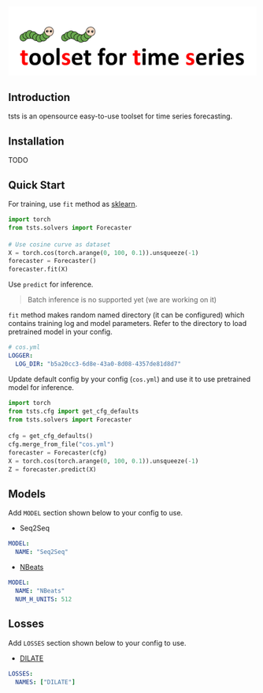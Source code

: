 ![tsts-logo](img/tsts-logo.png)

## Introduction

tsts is an opensource easy-to-use toolset for time series forecasting.

## Installation

TODO

## Quick Start

For training, use `fit` method as [sklearn](https://scikit-learn.org/stable/).

```python
import torch
from tsts.solvers import Forecaster

# Use cosine curve as dataset
X = torch.cos(torch.arange(0, 100, 0.1)).unsqueeze(-1)
forecaster = Forecaster()
forecaster.fit(X)
```

Use `predict` for inference.

> Batch inference is no supported yet (we are working on it)

`fit` method makes random named directory (it can be configured) which contains training log and model parameters. Refer to the directory to load pretrained model in your config.

```yaml
# cos.yml
LOGGER:
  LOG_DIR: "b5a20cc3-6d8e-43a0-8d08-4357de81d8d7"
```

Update default config by your config (`cos.yml`) and use it to use pretrained model for inference.

```python
import torch
from tsts.cfg import get_cfg_defaults
from tsts.solvers import Forecaster

cfg = get_cfg_defaults()
cfg.merge_from_file("cos.yml")
forecaster = Forecaster(cfg)
X = torch.cos(torch.arange(0, 100, 0.1)).unsqueeze(-1)
Z = forecaster.predict(X)
```

## Models

Add `MODEL` section shown below to your config to use.

* Seq2Seq

```yaml
MODEL:
  NAME: "Seq2Seq"
```

* [NBeats](https://arxiv.org/abs/1905.10437)

```yaml
MODEL:
  NAME: "NBeats"
  NUM_H_UNITS: 512
```

## Losses

Add `LOSSES` section shown below to your config to use.

* [DILATE](https://arxiv.org/abs/1909.09020)

```yaml
LOSSES:
  NAMES: ["DILATE"]
```
